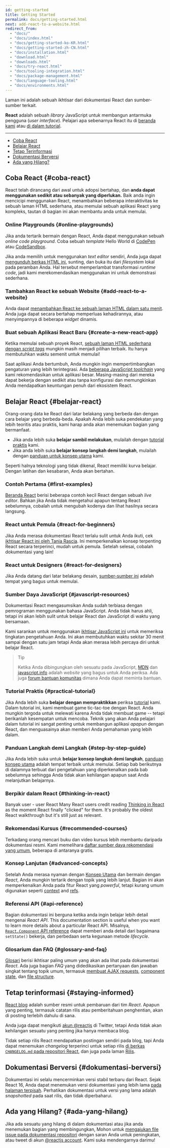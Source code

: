 ```yaml
---
id: getting-started
title: Getting Started
permalink: docs/getting-started.html
next: add-react-to-a-website.html
redirect_from:
  - "docs/"
  - "docs/index.html"
  - "docs/getting-started-ko-KR.html"
  - "docs/getting-started-zh-CN.html"
  - "docs/installation.html"
  - "download.html"
  - "downloads.html"
  - "docs/try-react.html"
  - "docs/tooling-integration.html"
  - "docs/package-management.html"
  - "docs/language-tooling.html"
  - "docs/environments.html"
---
```


Laman ini adalah sebuah ikhtisar dari dokumentasi React dan sumber-sumber terkait.

**React** adalah sebuah *library* JavaScript untuk membangun antarmuka pengguna (*user interface*). Pelajari apa sebenarnya React itu di [beranda kami](/) atau [di dalam tutorial](/tutorial/tutorial.html).

---

- [Coba React](#coba-react)
- [Belajar React](#belajar-react)
- [Tetap Terinformasi](#tetap-terinformasi)
- [Dokumentasi Berversi](#dokumentasi-berversi)
- [Ada yang Hilang?](#ada-yang-hilang)

## Coba React {#coba-react}

React telah dirancang dari awal untuk adopsi bertahap, dan **anda dapat menggunakan sedikit atau sebanyak yang diperlukan.** Baik anda ingin mencicipi menggunakan React, menambahkan beberapa interaktivitas ke sebuah laman HTML sederhana, atau memulai sebuah aplikasi React yang kompleks, tautan di bagian ini akan membantu anda untuk memulai.

### Online Playgrounds {#online-playgrounds}

Jika anda tertarik bermain dengan React, Anda dapat menggunakan sebuah *online code playground*. Coba sebuah *template* Hello World di [CodePen](codepen://hello-world) atau [CodeSandbox](https://codesandbox.io/s/new).

Jika anda memilih untuk menggunakan *text editor* sendiri, Anda juga dapat [mengunduh berkas HTML ini](https://raw.githubusercontent.com/reactjs/reactjs.org/master/static/html/single-file-example.html), sunting, dan buka itu dari *filesystem* lokal pada peramban Anda. Hal tersebut memperlambat transformasi *runtime code*, jadi kami merekomendasikan menggunakan ini untuk demonstrasi sederhana.

### Tambahkan React ke sebuah Website {#add-react-to-a-website}

Anda dapat [menambahkan React ke sebuah laman HTML dalam satu menit](/docs/add-react-to-a-website.html). Anda juga dapat secara bertahap memperluas kehadirannya, atau menyimpannya di beberapa *widget* dinamis.

### Buat sebuah Aplikasi React Baru {#create-a-new-react-app}

Ketika memulai sebuah proyek React, [sebuah laman HTML sederhana dengan *script tags*](/docs/add-react-to-a-website.html) mungkin masih menjadi pilihan terbaik. Itu hanya membutuhkan waktu semenit untuk memulai!

Saat aplikasi Anda bertumbuh, Anda mungkin ingin mempertimbangkan pengaturan yang lebih terintegrasi. Ada [beberapa JavaScript *toolchain*](/docs/create-a-new-react-app.html) yang kami rekomendasikan untuk aplikasi besar. Masing-masing dari mereka dapat bekerja dengan sedikit atau tanpa konfigurasi dan memungkinkan Anda mendapatkan keuntungan penuh dari ekosistem React.

## Belajar React {#belajar-react}

Orang-orang data ke React dari latar belakang yang berbeda dan dengan cara belajar yang berbeda-beda. Apakah Anda lebih suka pendekatan yang lebih teoritis atau praktis, kami harap anda akan menemukan bagian yang bermanfaat.

* Jika anda lebih suka **belajar sambil melakukan**, mulailah dengan [tutorial praktis](/tutorial/tutorial.html) kami.
* Jika anda lebih suka **belajar konsep langkah demi langkah**, mulailah dengan [panduan untuk konsep utama](/docs/hello-world.html) kami.

Seperti halnya teknologi yang tidak dikenal, React memiliki kurva belajar. Dengan latihan dan kesabaran, Anda akan bertahan.

### Contoh Pertama {#first-examples}

[Beranda React](/) berisi beberapa contoh kecil React dengan sebuah *live editor*. Bahkan jika Anda tidak mengetahui apapun tentang React sebelumnya, cobalah untuk mengubah kodenya dan lihat hasilnya secara langsung.

### React untuk Pemula {#react-for-beginners}

Jika Anda merasa dokumentasi React terlalu sulit untuk Anda ikuti, cek [ikhtisar React ini oleh Tania Rascia](https://www.taniarascia.com/getting-started-with-react/). Ini memperkenalkan konsep terpenting React secara terperinci, mudah untuk pemula. Setelah selesai, cobalah dokumentasi yang lain! 

### React untuk Designers {#react-for-designers}

Jika Anda datang dari latar belakang desain, [sumber-sumber ini](http://reactfordesigners.com/) adalah tempat yang bagus untuk memulai.

### Sumber Daya JavaScript {#javascript-resources}

Dokumentasi React mengasumsikan Anda sudah terbiasa dengan pemrograman menggunakan bahasa JavaScript. Anda tidak harus ahli, tetapi ini akan lebih sulit untuk belajar React dan JavaScript di waktu yang bersamaan.

Kami sarankan untuk menggunakan [ikhtisar JavaScript ini](https://developer.mozilla.org/en-US/docs/Web/JavaScript/A_re-introduction_to_JavaScript) untuk memeriksa tingkatan pengetahuan Anda. Ini akan membutuhkan waktu sekitar 30 menit sampai dengan satu jam tetapi Anda akan merasa lebih percaya diri untuk belajar React.

>Tip
>
>Ketika Anda dibingungkan oleh sesuatu pada JavaScript, [MDN](https://developer.mozilla.org/en-US/docs/Web/JavaScript) dan [javascript.info](http://javascript.info/) adalah _website_ yang bagus untuk Anda periksa. Ada juga [forum bantuan komunitas](/community/support.html) dimana Anda dapat meminta bantuan.

### Tutorial Praktis {#practical-tutorial}

Jika Anda lebih suka **belajar dengan mempraktikkan** periksa [tutorial](/tutorial/tutorial.html) kami. Dalam tutorial ini, kami membuat game tic-tac-toe dengan React. Anda mungkin tergoda untuk melewati karena Anda tidak membuat game -- tetapi berikanlah kesempatan untuk mencoba. Teknik yang akan Anda pelajari dalam tutorial ini sangat penting untuk membangun aplikasi *apapun* dengan React, dan menguasainya akan memberi Anda pemahaman yang lebih dalam.

### Panduan Langkah demi Langkah {#step-by-step-guide}

Jika Anda lebih suka untuk **belajar konsep langkah demi langkah**, [panduan konsep utama](/docs/hello-world.html) adalah tempat terbaik untuk memulai. Setiap bab berikutnya di dalamnya terbuat dari pengetahuan yang diperkenalkan pada bab sebelumnya sehingga Anda tidak akan kehilangan apapun saat Anda melanjutkan belajarnya.

### Berpikir dalam React {#thinking-in-react}

Banyak user - user React Many React users credit reading [Thinking in React](/docs/thinking-in-react.html) as the moment React finally "clicked" for them. It's probably the oldest React walkthrough but it's still just as relevant.

### Rekomendasi Kursus {#recommended-courses}

Terkadang orang mencari buku dan video kursus lebih membantu daripada dokumentasi resmi. Kami memelihara [daftar sumber daya rekomendasi yang umum](/community/courses.html), beberapa di antaranya gratis.

### Konsep Lanjutan {#advanced-concepts}

Setelah Anda merasa nyaman dengan [Konsep Utama](/docs/hello-world.html) dan bermain dengan *React*, Anda mungkin tertarik dengan topik yang lebih lanjut. Bagian ini akan memperkenalkan Anda pada fitur React yang *powerful*, tetapi kurang umum digunakan seperti [context](/docs/context.html) and [refs](/docs/refs-and-the-dom.html).

### Referensi API {#api-reference}

Bagian dokumentasi ini berguna ketika anda ingin belajar lebih detail mengenai *React API*.  This documentation section is useful when you want to learn more details about a particular React API. Misalnya, [`React.Component` API reference](/docs/react-component.html) dapat memberi anda detail dari bagaimana `setState()` bekerja, dan perbedaan serta kegunaan metode *lifecycle*.

### Glosarium dan FAQ {#glossary-and-faq}

[Glosari](/docs/glossary.html) berisi ikhtisar paling umum yang akan ada lihat pada dokumentasi *React*. Ada juga bagian *FAQ* yang didedikasikan pertanyaan dan jawaban singkat tentang topik umum, termasuk [membuat AJAX requests](/docs/faq-ajax.html), [component state](/docs/faq-state.html), dan [file structure](/docs/faq-structure.html).

## Tetap terinformasi {#staying-informed}

[React blog](/blog/) adalah sumber resmi untuk pembaruan dari tim *React*. Apapun yang penting, termasuk catatan rilis atau pemberitahuan penghentian, akan di posting terlebih dahulu di sana.

Anda juga dapat mengikuti [akun @reactjs](https://twitter.com/reactjs) di Twitter, tetapi Anda tidak akan kehilangan sesuatu yang penting jika hanya membaca blog.

Tidak setiap rilis React mendapatkan postingan sendiri pada blog, tapi Anda dapat menemukan *changelog* terperinci untuk setiap rilis [di berkas `CHANGELOG.md` pada repositori React](https://github.com/facebook/react/blob/master/CHANGELOG.md), dan juga pada laman [Rilis](https://github.com/facebook/react/releases).

## Dokumentasi Berversi {#dokumentasi-berversi}

Dokumentasi ini selalu mencerminkan versi stabil terbaru dari React. Sejak React 16, Anda dapat menemukan versi dokumentasi yang lebih lama [pada halaman terpisah](/versions). Perhatikan dokumentasi untuk versi yang lama adalah *snapshotted* pada saat rilis, dan tidak diperbaharui.

## Ada yang Hilang? {#ada-yang-hilang}

Jika ada sesuatu yang hilang di dalam dokumentasi atau  jika anda menemukan bagian yang membingungkan, Mohon untuk [mengajukan file issue pada dokumentasi repositori](https://github.com/reactjs/reactjs.org/issues/new) dengan saran Anda untuk peningkatan, atau tweet di akun [@reactjs account](https://twitter.com/reactjs). Kami suka mendengarnya darimu!
